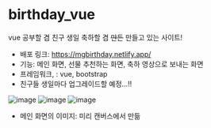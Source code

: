# birthday_vue
vue 공부할 겸 친구 생일 축하할 겸 ~~만든~~ 만들고 있는 사이트!

- 배포 링크: https://mgbirthday.netlify.app/ 
- 기능: 메인 화면, 선물 추천하는 화면, 축하 영상으로 보내는 화면
- 프레임워크, : vue, bootstrap
- 친구들 생일마다 업그레이드할 예정...!!

![image](https://user-images.githubusercontent.com/68271159/167277080-6a6cb608-31b6-443f-9f5f-c8a1b2f34f46.png)
![image](https://user-images.githubusercontent.com/68271159/167277071-5ab47600-784e-456d-8e7d-9bab657c1157.png)
![image](https://user-images.githubusercontent.com/68271159/167277115-a362eb89-d6da-4f39-a24d-80e226a2bef9.png)


- 메인 화면의 이미지: 미리 캔버스에서 만듦
